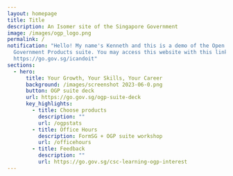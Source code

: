 ```yaml
---
layout: homepage
title: Title
description: An Isomer site of the Singapore Government
image: /images/ogp_logo.png
permalink: /
notification: "Hello! My name's Kenneth and this is a demo of the Open
  Government Products suite. You may access this website with this link:
  https://go.gov.sg/icandoit"
sections:
  - hero:
      title: Your Growth, Your Skills, Your Career
      background: /images/screenshot 2023-06-0.png
      button: OGP suite deck
      url: https://go.gov.sg/ogp-suite-deck
      key_highlights:
        - title: Choose products
          description: ""
          url: /ogpstats
        - title: Office Hours
          description: FormSG + OGP suite workshop
          url: /officehours
        - title: Feedback
          description: ""
          url: https://go.gov.sg/csc-learning-ogp-interest
---
```

